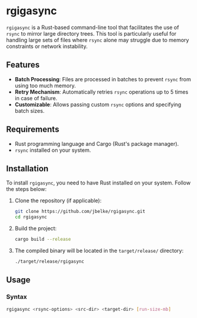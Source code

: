 # rgigasync

`rgigasync` is a Rust-based command-line tool that facilitates the use of `rsync` to mirror large directory trees. This tool is particularly useful for handling large sets of files where `rsync` alone may struggle due to memory constraints or network instability.

## Features

- **Batch Processing**: Files are processed in batches to prevent `rsync` from using too much memory.
- **Retry Mechanism**: Automatically retries `rsync` operations up to 5 times in case of failure.
- **Customizable**: Allows passing custom `rsync` options and specifying batch sizes.

## Requirements

- Rust programming language and Cargo (Rust's package manager).
- `rsync` installed on your system.

## Installation

To install `rgigasync`, you need to have Rust installed on your system. Follow the steps below:

1. Clone the repository (if applicable):
    ```bash
    git clone https://github.com/jbelke/rgigasync.git
    cd rgigasync
    ```

2. Build the project:
    ```bash
    cargo build --release
    ```

3. The compiled binary will be located in the `target/release/` directory:
    ```bash
    ./target/release/rgigasync
    ```

## Usage

### Syntax

```bash
rgigasync <rsync-options> <src-dir> <target-dir> [run-size-mb]

